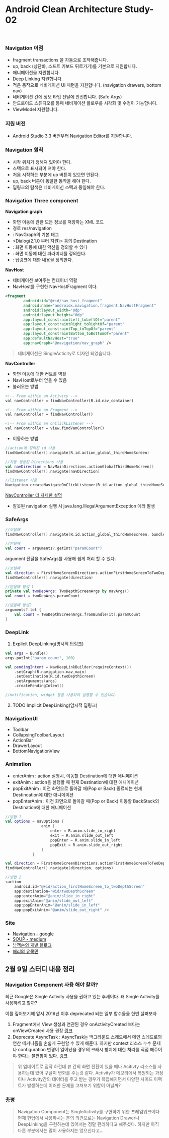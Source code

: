 # Android Clean Architecture Study-02

</br>

### Navigation 이점

- fragment transactions 을 자동으로 조작해줍니다.
- up, back (상단바, 소프트 키보드 뒤로가기)를 기본으로 지원합니다.
- 애니메이션을 지원합니다.
- Deep Linking 지원합니다.
- 적은 동작으로 네비게이션 UI 패턴을 지원합니다. (navigation drawers, bottom nav)
- 네비게이션 간에 정보 타입 전달에 안전합니다. (Safe Args)
- 안드로이드 스튜디오를 통패 네비게이션 플로우를 시각화 및 수정이 가능합니다.
- ViewModel 지원합니다.


### 지원 버전

- Android Studio 3.3 버전부터 Navigation Editor를 지원합니다.


### Navigation 원칙

- 시작 위치가 정해져 있어야 한다.
- 스택으로 표시되어 져야 한다.
- 처음 시작하는 부분에 up 버튼이 있으면 안된다.
- up, back 버튼이 동일한 동작을 해야 한다.
- 딥링크의 탐색은 네비게이션 스택과 동일해야 한다.


### Navigation Three component

**Navigation graph**

- 화면 이동에 관한 모든 정보를 저장하는 XML 코드
- 경로 res/navigation
- <navigation> : NavGraph의 기본 태그
- <fragment> <Activity> <Dialog(2.1.0 부터 지원)> 등의 Destination
- <action> : 화면 이동에 대한 액션을 정의할 수 있다
- <argument> : 화면 이동에 대한 파라미터를 정의한다.
- <deeplink> : 딥링크에 대한 내용을 정의한다.

**NavHost**

- 네비게이션 보여주는 컨테이너 역활
- NavHost를 구현한 NavHostFragment 이다.

```xml
<fragment
        android:id="@+id/nav_host_fragment"
        android:name="androidx.navigation.fragment.NavHostFragment"
        android:layout_width="0dp"
        android:layout_height="0dp"
        app:layout_constraintLeft_toLeftOf="parent"
        app:layout_constraintRight_toRightOf="parent"
        app:layout_constraintTop_toTopOf="parent"
        app:layout_constraintBottom_toBottomOf="parent"
        app:defaultNavHost="true"
        app:navGraph="@navigation/nav_graph" />
```

> 네비게이션은 SingleActicity로 디자인 되었습니다.

**NavController**

- 화면 이동에 대한 컨트롤 역활
- NavHost로부터 얻을 수 있음
- 불러오는 방법

```xml
<!-- From within an Activity -->
val navController = findNavController(R.id.nav_container)

<!-- From within an Fragment -->
val navController = findNavController()

<!-- From within an onClickListener -->
val navController = view.findVanController()

```

- 이동하는 방법

```kotlin
//action에 정의된 id 사용
findNavController().navigate(R.id.action_global_thirdHomeScreen)

//자동 생성된 Directions 사용
val navDirection = NavMainDirections.actionGlobalThirdHomeScreen()
findNavController().navigate(navDirection)

//listener 사용
Navigation.createNavigateOnClickListener(R.id.action_global_thirdHomeScreen)
```

[NavController 더 자세한 설명](https://medium.com/@fornewid/navigation-%ED%9B%91%EC%96%B4%EB%B3%B4%EA%B8%B0-82d23fbc85af)

- 잘못된 navigation 실행 시 java.lang.IllegalArgumentException 에러 발생


### SafeArgs

```kotlin
//보낼때
findNavController().navigate(R.id.action_global_thirdHomeScreen, bundleOf("paramCount" to 15))

//받을때
val count = arguments?.getInt("paramCount")
```

argument 전달을 SafeArgs를 사용해 쉽게 처리 할 수 있다.


```kotlin
//보낼때
val direction = FirstHomeScreenDirections.actionFirstHomeScreenToTwoDepthScreen(10)
findNavController().navigate(direction)

//받을때 방법 1
private val twoDepArgs: TwoDepthScreenArgs by navArgs()
val count = twoDepArgs.paramCount

//받을때 방법2
arguments?.let {
    val count = TwoDepthScreenArgs.fromBundle(it).paramCount
}
```

### DeepLink

1. Explicit DeepLinking(명시적 딥링크)

```kotlin
val args = Bundle()
args.putInt("param_count", 100)

val pendingIntent = NavDeepLinkBuilder(requireContext())
    .setGraph(R.navigation.nav_main)
    .setDestination(R.id.twoDepthScreen)
    .setArguments(args)
    .createPendingIntent()

//notification, widget 등을 사용하여 실행할 수 있습니다.
```

2. TODO Implicit DeepLinking(암시적 딥링크)


### NavigationUI

- Toolbar
- CollapsingToolbarLayout
- ActionBar
- DrawerLayout
- BottomNavigationView


### Animation

- enterAnim : action 실행시, 이동할 Destination에 대한 애니메이션
- exitAnim : action을 실행할 때 현재 Destination에 대한 애니메이션
- popExitAnim : 이전 화면으로 돌아갈 때(Pop or Back) 종료되는 현재 Destincation에 대한 애니메이션
- popEnterAnim : 이전 화면으로 돌아갈 때(Pop or Back) 이동할 BackStack의 Destination에 대한 애니메이션

```kotlin
//방법 1
val options = navOptions {
                anim {
                    enter = R.anim.slide_in_right
                    exit = R.anim.slide_out_left
                    popEnter = R.anim.slide_in_left
                    popExit = R.anim.slide_out_right
                }
            }

val direction = FirstHomeScreenDirections.actionFirstHomeScreenToTwoDepthScreen()
findNavController().navigate(direction, options)

//방법 2
<action
    android:id="@+id/action_firstHomeScreen_to_twoDepthScreen"
    app:destination="@id/twoDepthScreen"
    app:enterAnim="@anim/slide_in_right"
    app:exitAnim="@anim/slide_out_left"
    app:popEnterAnim="@anim/slide_in_left"
    app:popExitAnim="@anim/slide_out_right" />
```

### Site
- [Navigation - google](https://developer.android.com/guide/navigation)
- [SOUP - medium](https://medium.com/@fornewid)
- [남잭슨의 개발 블로그](https://namjackson.tistory.com/28)
- [해리의 유목민](https://medium.com/harrythegreat/android-navigation-component-%EA%B0%9C%EB%85%90%EA%B3%BC-%ED%8A%9C%ED%86%A0%EB%A6%AC%EC%96%BC-1-5ac6ac081643)


## 2월 9일 스터디 내용 정리

### Navigation Component 사용 해야 할까?

최근 Google은 Single Activity 사용을 권하고 있는 추세이다. 왜 Single Activity를 사용하려고 할까?

이를 짚어보기에 앞서 2019년 이후 deprecated 되는 일부 함수들을 한번 살펴보자

1. Fragment에서 View 생성과 연관된 경우 onActivityCreated 보다는 onViewCreated 사용 권장 [링크](https://android-review.googlesource.com/c/platform/frameworks/support/+/1189651)
2. Deprecate AsyncTask : AsyncTask는 백그라운드 스레드에서 메인 스레드로의 연산 메커니즘을 손쉽게 구현할 수 있게 해준다. 하지만 context 리소스 누수 문제나 configuration 변경이 일어났을 경우의 크래시 방지에 대한 처리를 직접 해주어야 한다는 불편함이 있다. [링크](https://android-review.googlesource.com/c/platform/frameworks/base/+/1156409)

> 위 업데이트로 짐작 하건데 뷰 간의 화면 전환이 있을 때나 Acitivty 리소스를 사용하는데 있어 구글이 변화를 주는것 같다. Activity가 메모리에서 복원되는 과정이나 Activity간의 데이터를 주고 받는 경우가 복잡해지면서 다양한 사이드 이펙트가 발생하는데 이러한 문제를 고쳐보기 위함이 아닐까?


### 총평

> Navigation Component는 SingleActivity를 구현하기 위한 프레임워크이다. 현재 현업에서 사용하시는 분의 의견으로는 Navigation Drawer나 DeepLinking을 구현하는데 있어서는 정말 편리하다고 해주셨다. 하지만 아직 다른 부분에서는 많이 사용하지는 않으신다고...



